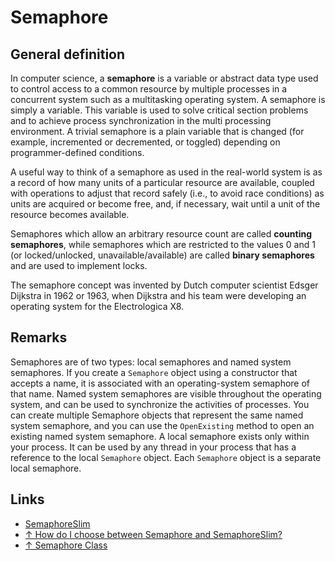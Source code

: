 # Semaphore

## General definition

In computer science, a **semaphore** is a variable or abstract data type used to control access to a common resource by multiple processes in a concurrent system such as a multitasking operating system. A semaphore is simply a variable. This variable is used to solve critical section problems and to achieve process synchronization in the multi processing environment. A trivial semaphore is a plain variable that is changed (for example, incremented or decremented, or toggled) depending on programmer-defined conditions.

A useful way to think of a semaphore as used in the real-world system is as a record of how many units of a particular resource are available, coupled with operations to adjust that record safely (i.e., to avoid race conditions) as units are acquired or become free, and, if necessary, wait until a unit of the resource becomes available.

Semaphores which allow an arbitrary resource count are called **counting semaphores**, while semaphores which are restricted to the values 0 and 1 (or locked/unlocked, unavailable/available) are called **binary semaphores** and are used to implement locks.

The semaphore concept was invented by Dutch computer scientist Edsger Dijkstra in 1962 or 1963, when Dijkstra and his team were developing an operating system for the Electrologica X8.

## Remarks

Semaphores are of two types: local semaphores and named system semaphores. If you create a `Semaphore` object using a constructor that accepts a name, it is associated with an operating-system semaphore of that name. Named system semaphores are visible throughout the operating system, and can be used to synchronize the activities of processes. You can create multiple Semaphore objects that represent the same named system semaphore, and you can use the `OpenExisting` method to open an existing named system semaphore.
A local semaphore exists only within your process. It can be used by any thread in your process that has a reference to the local `Semaphore` object. Each `Semaphore` object is a separate local semaphore.

## Links

* [SemaphoreSlim](semaphoreslim.md)
* [↑ How do I choose between Semaphore and SemaphoreSlim?](https://stackoverflow.com/questions/4154480/how-do-i-choose-between-semaphore-and-semaphoreslim)
* [↑ Semaphore Class](https://docs.microsoft.com/en-us/dotnet/api/system.threading.semaphore)
